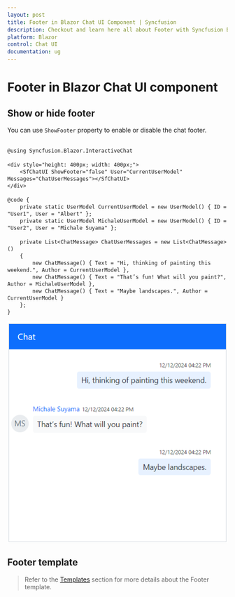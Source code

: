 ```yaml
---
layout: post
title: Footer in Blazor Chat UI Component | Syncfusion
description: Checkout and learn here all about Footer with Syncfusion Blazor Chat UI component in Blazor Server App and Blazor WebAssembly App.
platform: Blazor
control: Chat UI
documentation: ug
---
```


# Footer in Blazor Chat UI component

## Show or hide footer

You can use `ShowFooter` property to enable or disable the chat footer.

```cshtml

@using Syncfusion.Blazor.InteractiveChat

<div style="height: 400px; width: 400px;">
    <SfChatUI ShowFooter="false" User="CurrentUserModel" Messages="ChatUserMessages"></SfChatUI>
</div>

@code {
    private static UserModel CurrentUserModel = new UserModel() { ID = "User1", User = "Albert" };
    private static UserModel MichaleUserModel = new UserModel() { ID = "User2", User = "Michale Suyama" };

    private List<ChatMessage> ChatUserMessages = new List<ChatMessage>()
    {
        new ChatMessage() { Text = "Hi, thinking of painting this weekend.", Author = CurrentUserModel },
        new ChatMessage() { Text = "That’s fun! What will you paint?", Author = MichaleUserModel },
        new ChatMessage() { Text = "Maybe landscapes.", Author = CurrentUserModel }
    };
}

```

![Blazor Chat UI ShowFooter](./images/show-footer.png)

## Footer template 

> Refer to the [Templates](./templates#footer-template) section for more details about the Footer template.
